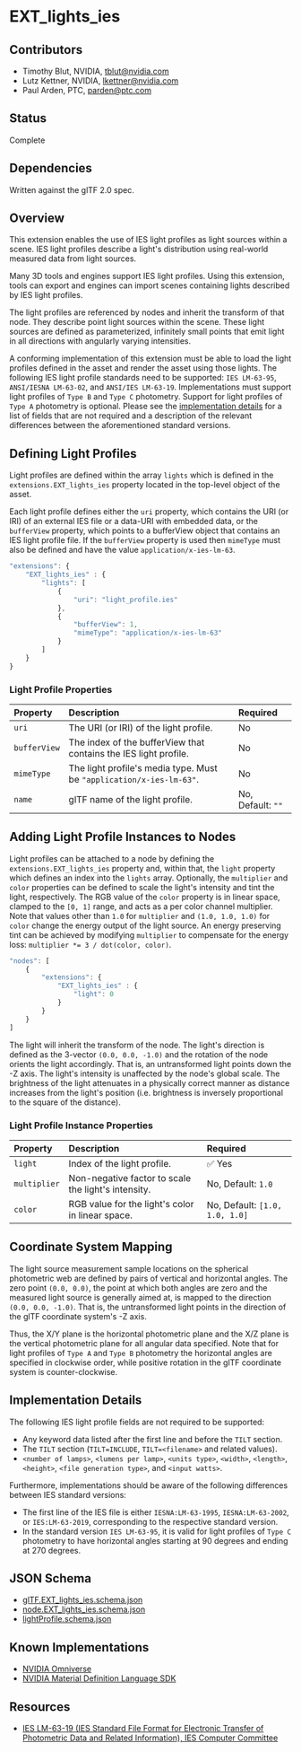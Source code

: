 # EXT_lights_ies

## Contributors

* Timothy Blut, NVIDIA, tblut@nvidia.com
* Lutz Kettner, NVIDIA, lkettner@nvidia.com
* Paul Arden, PTC, parden@ptc.com

## Status

Complete

## Dependencies

Written against the glTF 2.0 spec.

## Overview

This extension enables the use of IES light profiles as light sources within a scene. IES light profiles describe a light's distribution using real-world measured data from light sources.

Many 3D tools and engines support IES light profiles. Using this extension, tools can export and engines can import scenes containing lights described by IES light profiles.

The light profiles are referenced by nodes and inherit the transform of that node. They describe point light sources within the scene. These light sources are defined as parameterized, infinitely small points that emit light in all directions with angularly varying intensities.

A conforming implementation of this extension must be able to load the light profiles defined in the asset and render the asset using those lights. The following IES light profile standards need to be supported: `IES LM-63-95`, `ANSI/IESNA LM-63-02`, and `ANSI/IES LM-63-19`. Implementations must support light profiles of `Type B` and `Type C` photometry. Support for light profiles of `Type A` photometry is optional. Please see the [implementation details](#implementation-details) for a list of fields that are not required and a description of the relevant differences between the aforementioned standard versions.

## Defining Light Profiles

Light profiles are defined within the array `lights` which is defined in the `extensions.EXT_lights_ies` property located in the top-level object of the asset.

Each light profile defines either the `uri` property, which contains the URI (or IRI) of an external IES file or a data-URI with embedded data, or the `bufferView` property, which points to a bufferView object that contains an IES light profile file. If the `bufferView` property is used then `mimeType` must also be defined and have the value `application/x-ies-lm-63`.

```javascript
"extensions": {
    "EXT_lights_ies" : {
        "lights": [
            {
                "uri": "light_profile.ies"
            },
            {
                "bufferView": 1,
                "mimeType": "application/x-ies-lm-63"
            }
        ]
    }
}
```

### Light Profile Properties

| Property | Description | Required |
|:---------|:------------|:---------|
| `uri` | The URI (or IRI) of the light profile. | No |
| `bufferView` | The index of the bufferView that contains the IES light profile. | No |
| `mimeType` | The light profile's media type. Must be `"application/x-ies-lm-63"`. | No |
| `name` | glTF name of the light profile. | No, Default: `""` |

## Adding Light Profile Instances to Nodes

Light profiles can be attached to a node by defining the `extensions.EXT_lights_ies` property and, within that, the `light` property which defines an index into the `lights` array. Optionally, the `multiplier` and `color` properties can be defined to scale the light's intensity and tint the light, respectively. The RGB value of the `color` property is in linear space, clamped to the `[0, 1]` range, and acts as a per color channel multiplier. Note that values other than `1.0` for `multiplier` and `(1.0, 1.0, 1.0)` for `color` change the energy output of the light source. An energy preserving tint can be achieved by modifying `multiplier` to compensate for the energy loss: `multiplier *= 3 / dot(color, color)`.

```javascript
"nodes": [
    {
        "extensions": {
            "EXT_lights_ies" : {
                "light": 0
            }
        }
    }
]
```

The light will inherit the transform of the node. The light's direction is defined as the 3-vector `(0.0, 0.0, -1.0)` and the rotation of the node orients the light accordingly. That is, an untransformed light points down the -Z axis. The light's intensity is unaffected by the node's global scale. The brightness of the light attenuates in a physically correct manner as distance increases from the light's position (i.e. brightness is inversely proportional to the square of the distance).

### Light Profile Instance Properties

| Property | Description | Required |
|:---------|:------------|:---------|
| `light` | Index of the light profile. | :white_check_mark: Yes |
| `multiplier` | Non-negative factor to scale the light's intensity. | No, Default: `1.0` |
| `color` | RGB value for the light's color in linear space. | No, Default: `[1.0, 1.0, 1.0]` |

## Coordinate System Mapping

The light source measurement sample locations on the spherical photometric web are defined by pairs of vertical and horizontal angles. The zero point `(0.0, 0.0)`, the point at which both angles are zero and the measured light source is generally aimed at, is mapped to the direction `(0.0, 0.0, -1.0)`. That is, the untransformed light points in the direction of the glTF coordinate system's -Z axis.

Thus, the X/Y plane is the horizontal photometric plane and the X/Z plane is the vertical photometric plane for all angular data specified. Note that for light profiles of `Type A` and `Type B` photometry the horizontal angles are specified in clockwise order, while positive rotation in the glTF coordinate system is counter-clockwise.

## Implementation Details

The following IES light profile fields are not required to be supported:

* Any keyword data listed after the first line and before the `TILT` section.
* The `TILT` section (`TILT=INCLUDE`, `TILT=<filename>` and related values).
* `<number of lamps>`, `<lumens per lamp>`, `<units type>`, `<width>`, `<length>`, `<height>`, `<file generation type>`, and `<input watts>`.

Furthermore, implementations should be aware of the following differences between IES standard versions:

* The first line of the IES file is either `IESNA:LM-63-1995`, `IESNA:LM-63-2002`, or `IES:LM-63-2019`, corresponding to the respective standard version.
* In the standard version `IES LM-63-95`, it is valid for light profiles of `Type C` photometry to have horizontal angles starting at 90 degrees and ending at 270 degrees.

## JSON Schema

* [glTF.EXT_lights_ies.schema.json](schema/glTF.EXT_lights_ies.schema.json)
* [node.EXT_lights_ies.schema.json](schema/node.EXT_lights_ies.schema.json)
* [lightProfile.schema.json](schema/lightProfile.schema.json)

## Known Implementations

* [NVIDIA Omniverse](https://www.nvidia.com/en-us/omniverse/)
* [NVIDIA Material Definition Language SDK](https://github.com/NVIDIA/MDL-SDK)

## Resources

* [IES LM-63-19 (IES Standard File Format for Electronic Transfer of Photometric Data and Related Information), IES Computer Committee](https://store.ies.org/product/lm-63-19-approved-method-ies-standard-file-format-for-the-electronic-transfer-of-photometric-data-and-related-information/)
